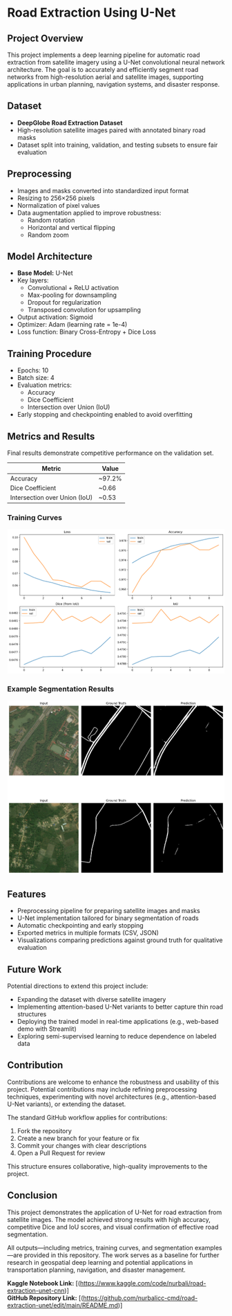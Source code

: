 # Road Extraction Using U-Net

## Project Overview
This project implements a deep learning pipeline for automatic road extraction from satellite imagery using a U-Net convolutional neural network architecture. The goal is to accurately and efficiently segment road networks from high-resolution aerial and satellite images, supporting applications in urban planning, navigation systems, and disaster response.

## Dataset
- **DeepGlobe Road Extraction Dataset**
- High-resolution satellite images paired with annotated binary road masks
- Dataset split into training, validation, and testing subsets to ensure fair evaluation

## Preprocessing
- Images and masks converted into standardized input format
- Resizing to 256×256 pixels
- Normalization of pixel values
- Data augmentation applied to improve robustness:
  - Random rotation
  - Horizontal and vertical flipping
  - Random zoom

## Model Architecture
- **Base Model:** U-Net
- Key layers:
  - Convolutional + ReLU activation
  - Max-pooling for downsampling
  - Dropout for regularization
  - Transposed convolution for upsampling
- Output activation: Sigmoid
- Optimizer: Adam (learning rate = 1e-4)
- Loss function: Binary Cross-Entropy + Dice Loss

## Training Procedure
- Epochs: 10
- Batch size: 4
- Evaluation metrics:
  - Accuracy
  - Dice Coefficient
  - Intersection over Union (IoU)
- Early stopping and checkpointing enabled to avoid overfitting

## Metrics and Results
Final results demonstrate competitive performance on the validation set.

| Metric              | Value   |
|---------------------|---------|
| Accuracy            | ~97.2%  |
| Dice Coefficient    | ~0.66   |
| Intersection over Union (IoU) | ~0.53 |

### Training Curves
![Training Curves](training_curves.png)

### Example Segmentation Results
![Segmentation Results](fig_results.png)

## Features
- Preprocessing pipeline for preparing satellite images and masks  
- U-Net implementation tailored for binary segmentation of roads  
- Automatic checkpointing and early stopping  
- Exported metrics in multiple formats (CSV, JSON)  
- Visualizations comparing predictions against ground truth for qualitative evaluation  

## Future Work
Potential directions to extend this project include:  
- Expanding the dataset with diverse satellite imagery  
- Implementing attention-based U-Net variants to better capture thin road structures  
- Deploying the trained model in real-time applications (e.g., web-based demo with Streamlit)  
- Exploring semi-supervised learning to reduce dependence on labeled data  

## Contribution
Contributions are welcome to enhance the robustness and usability of this project. Potential contributions may include refining preprocessing techniques, experimenting with novel architectures (e.g., attention-based U-Net variants), or extending the dataset.  

The standard GitHub workflow applies for contributions:
1. Fork the repository  
2. Create a new branch for your feature or fix  
3. Commit your changes with clear descriptions  
4. Open a Pull Request for review  

This structure ensures collaborative, high-quality improvements to the project.

## Conclusion
This project demonstrates the application of U-Net for road extraction from satellite images. The model achieved strong results with high accuracy, competitive Dice and IoU scores, and visual confirmation of effective road segmentation.  

All outputs—including metrics, training curves, and segmentation examples—are provided in this repository. The work serves as a baseline for further research in geospatial deep learning and potential applications in transportation planning, navigation, and disaster management.  


**Kaggle Notebook Link:** [(https://www.kaggle.com/code/nurbali/road-extraction-unet-cnn)]  
**GitHub Repository Link:** [(https://github.com/nurbalicc-cmd/road-extraction-unet/edit/main/README.md)]  
